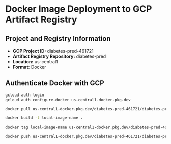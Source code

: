 # Docker Image Deployment to GCP Artifact Registry

## Project and Registry Information
- **GCP Project ID:** diabetes-pred-461721
- **Artifact Registry Repository:** diabetes-pred
- **Location:** us-central1
- **Format:** Docker

## Authenticate Docker with GCP
```bash
gcloud auth login
gcloud auth configure-docker us-central1-docker.pkg.dev

docker pull us-central1-docker.pkg.dev/diabetes-pred-461721/diabetes-pred/predictor-image:latest

docker build -t local-image-name .

docker tag local-image-name us-central1-docker.pkg.dev/diabetes-pred-461721/diabetes-pred/new-image:tag

docker push us-central1-docker.pkg.dev/diabetes-pred-461721/diabetes-pred/new-image:tag
